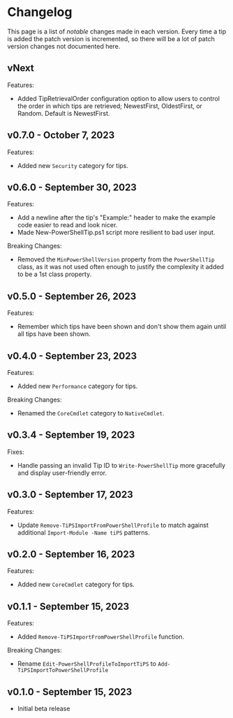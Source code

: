 # Changelog

This page is a list of _notable_ changes made in each version.
Every time a tip is added the patch version is incremented, so there will be a lot of patch version changes not documented here.

## vNext

Features:

- Added TipRetrievalOrder configuration option to allow users to control the order in which tips are retrieved;
  NewestFirst, OldestFirst, or Random.
  Default is NewestFirst.

## v0.7.0 - October 7, 2023

Features:

- Added new `Security` category for tips.

## v0.6.0 - September 30, 2023

Features:

- Add a newline after the tip's "Example:" header to make the example code easier to read and look nicer.
- Made New-PowerShellTip.ps1 script more resilient to bad user input.

Breaking Changes:

- Removed the `MinPowerShellVersion` property from the `PowerShellTip` class, as it was not used often enough to justify the complexity it added to be a 1st class property.

## v0.5.0 - September 26, 2023

Features:

- Remember which tips have been shown and don't show them again until all tips have been shown.

## v0.4.0 - September 23, 2023

Features:

- Added new `Performance` category for tips.

Breaking Changes:

- Renamed the `CoreCmdlet` category to `NativeCmdlet`.

## v0.3.4 - September 19, 2023

Fixes:

- Handle passing an invalid Tip ID to `Write-PowerShellTip` more gracefully and display user-friendly error.

## v0.3.0 - September 17, 2023

Features:

- Update `Remove-TiPSImportFromPowerShellProfile` to match against additional `Import-Module -Name tiPS` patterns.

## v0.2.0 - September 16, 2023

Features:

- Added new `CoreCmdlet` category for tips.

## v0.1.1 - September 15, 2023

Features:

- Added `Remove-TiPSImportFromPowerShellProfile` function.

Breaking Changes:

- Rename `Edit-PowerShellProfileToImportTiPS` to `Add-TiPSImportToPowerShellProfile`

## v0.1.0 - September 15, 2023

- Initial beta release
